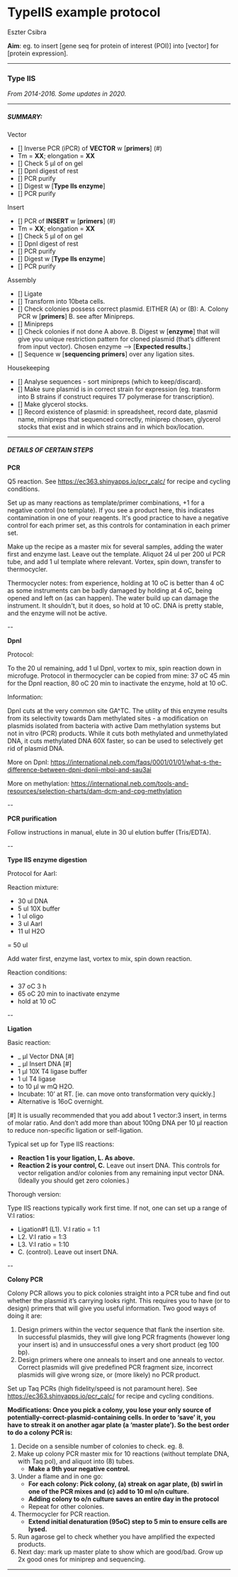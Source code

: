 # TypeIIS example protocol

Eszter Csibra

**Aim**: eg. to insert [gene seq for protein of interest (POI)] into [vector] for [protein expression].

---

### Type IIS
_From 2014-2016. Some updates in 2020._

---

##### SUMMARY:

Vector

- [] Inverse PCR (iPCR) of **VECTOR** w [**primers**]  (#)
- Tm = **XX**; elongation = **XX**
- [] Check 5 µl of on gel
- [] DpnI digest of rest
- [] PCR purify
- [] Digest w [**Type IIs enzyme**]
- [] PCR purify

Insert

- [] PCR of **INSERT** w [**primers**]  (#)
- Tm = **XX**; elongation = **XX**
- [] Check 5 µl of on gel
- [] DpnI digest of rest
- [] PCR purify
- [] Digest w [**Type IIs enzyme**]
- [] PCR purify

Assembly

- [] Ligate
- [] Transform into 10beta cells.
- [] Check colonies possess correct plasmid. EITHER (A) or (B): A. Colony PCR w [**primers**] B. see after Minipreps.
- [] Minipreps
- [] Check colonies if not done A above. B. Digest w [**enzyme**] that will give you unique restriction pattern for cloned plasmid (that’s different from input vector). Chosen enzyme —> [**Expected results.**]
- [] Sequence w [**sequencing primers**] over any ligation sites.

Housekeeping

- [] Analyse sequences - sort minipreps (which to keep/discard).
- [] Make sure plasmid is in correct strain for expression (eg. transform into B strains if construct requires T7 polymerase for transcription).
- [] Make glycerol stocks.
- [] Record existence of plasmid: in spreadsheet, record date, plasmid name, minipreps that sequenced correctly, miniprep chosen, glycerol stocks that exist and in which strains and in which box/location.

---

##### DETAILS OF CERTAIN STEPS

**PCR**

Q5 reaction. See https://ec363.shinyapps.io/pcr_calc/ for recipe and cycling conditions.

Set up as many reactions as template/primer combinations, +1 for a negative control (no template). If you see a product here, this indicates contamination in one of your reagents. It's good practice to have a negative control for each primer set, as this controls for contamination in each primer set.

Make up the recipe as a master mix for several samples, adding the water first and enzyme last. Leave out the template. Aliquot 24 ul per 200 ul PCR tube, and add 1 ul template where relevant. Vortex, spin down, transfer to thermocycler.

Thermocycler notes: from experience, holding at 10 oC is better than 4 oC as some instruments can be badly damaged by holding at 4 oC, being opened and left on (as can happen). The water build up can damage the instrument. It shouldn't, but it does, so hold at 10 oC. DNA is pretty stable, and the enzyme will not be active.

--

**DpnI**

Protocol:

To the 20 ul remaining, add 1 ul DpnI, vortex to mix, spin reaction down in microfuge. Protocol in thermocycler can be copied from mine: 37 oC 45 min for the DpnI reaction, 80 oC 20 min to inactivate the enzyme, hold at 10 oC.

Information:

DpnI cuts at the very common site GA^TC. The utility of this enzyme results from its selectivity towards Dam methylated sites - a modification on plasmids isolated from bacteria with active Dam methylation systems but not in vitro (PCR) products. While it cuts both methylated and unmethylated DNA, it cuts methylated DNA 60X faster, so can be used to selectively get rid of plasmid DNA.

More on DpnI: https://international.neb.com/faqs/0001/01/01/what-s-the-difference-between-dpni-dpnii-mboi-and-sau3ai

More on methylation: https://international.neb.com/tools-and-resources/selection-charts/dam-dcm-and-cpg-methylation

--

**PCR purification**

Follow instructions in manual, elute in 30 ul elution buffer (Tris/EDTA).

--

**Type IIS enzyme digestion**

Protocol for AarI:

Reaction mixture:

* 30 ul DNA
* 5 ul 10X buffer
* 1 ul oligo
* 3 ul AarI
* 11 ul H2O

= 50 ul

Add water first, enzyme last, vortex to mix, spin down reaction.

Reaction conditions:

* 37 oC 3 h
* 65 oC 20 min to inactivate enzyme
* hold at 10 oC

--

**Ligation**

Basic reaction:

* _ µl Vector DNA [#]
* _ µl Insert DNA [#]
* 1 µl 10X T4 ligase buffer
* 1 ul T4 ligase
* to 10 µl w mQ H2O.
* Incubate: 10’ at RT. [ie. can move onto transformation very quickly.]
* Alternative is 16oC overnight.

[#] It is usually recommended that you add about 1 vector:3 insert, in terms of molar ratio. And don’t add more than about 100ng DNA per 10 µl reaction to reduce non-specific ligation or self-ligation.

Typical set up for Type IIS reactions:

- **Reaction 1 is your ligation, L. As above.**
- **Reaction 2 is your control, C.** Leave out insert DNA. This controls for vector religation and/or colonies from any remaining input vector DNA. (Ideally you should get zero colonies.)

Thorough version:

Type IIS reactions typically work first time. If not, one can set up a range of V:I ratios:

- Ligation#1 (L1). V:I ratio = 1:1
- L2. V:I ratio = 1:3
- L3. V:I ratio = 1:10
- C. (control). Leave out insert DNA. 

--

**Colony PCR**

Colony PCR allows you to pick colonies straight into a PCR tube and find out whether the plasmid it’s carrying looks right. This requires you to have (or to design) primers that will give you useful information. Two good ways of doing it are:

1. Design primers within the vector sequence that flank the insertion site. In successful plasmids, they will give long PCR fragments (however long your insert is) and in unsuccessful ones a very short product (eg 100 bp).
2. Design primers where one anneals to insert and one anneals to vector. Correct plasmids will give predefined PCR fragment size, incorrect plasmids will give wrong size, or (more likely) no PCR product.

Set up Taq PCRs (high fidelity/speed is not paramount here). See https://ec363.shinyapps.io/pcr_calc/ for recipe and cycling conditions.

**Modifications: Once you pick a colony, you lose your only source of potentially-correct-plasmid-containing cells. In order to ‘save’ it, you have to streak it on another agar plate (a ‘master plate’). So the best order to do a colony PCR is:**

1. Decide on a sensible number of colonies to check. eg. 8.
2. Make up colony PCR master mix for 10 reactions (without template DNA, with Taq pol), and aliquot into (8) tubes.
    - **Make a 9th your negative control.**
3. Under a flame and in one go:
    - **For each colony: Pick colony, (a) streak on agar plate, (b) swirl in one of the PCR mixes and (c) add to 10 ml o/n culture.**
    - **Adding colony to o/n culture saves an entire day in the protocol**
    - Repeat for other colonies.
4. Thermocycler for PCR reaction.
    - **Extend initial denaturation (95oC) step to 5 min to ensure cells are lysed.**
5. Run agarose gel to check whether you have amplified the expected products.
6. Next day: mark up master plate to show which are good/bad. Grow up 2x good ones for miniprep and sequencing.


---

